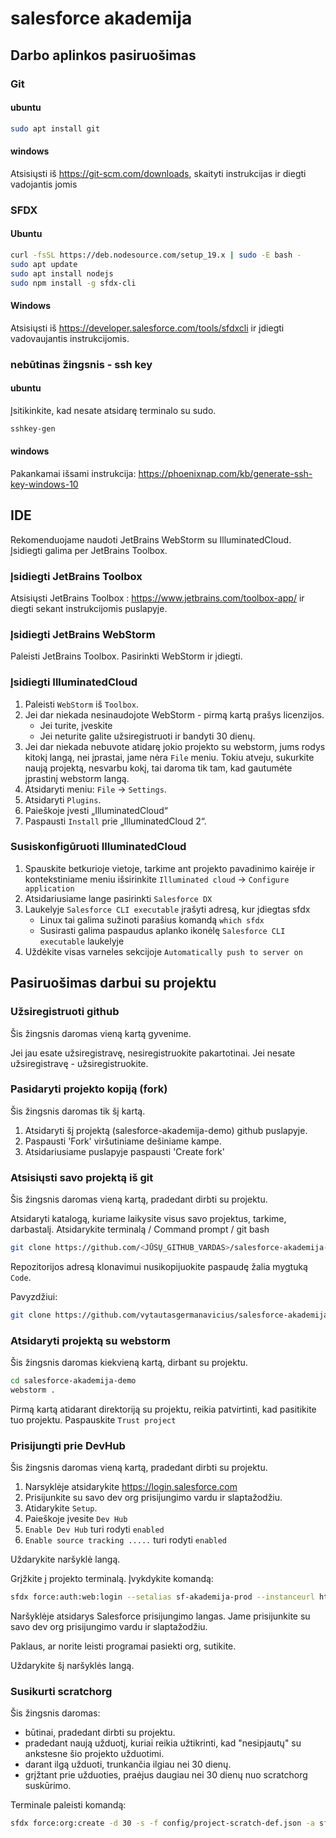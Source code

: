 # salesforce akademija

## Darbo aplinkos pasiruošimas

### Git

#### ubuntu

```bash
sudo apt install git
```

#### windows

Atsisiųsti iš https://git-scm.com/downloads, skaityti instrukcijas ir diegti vadojantis jomis

### SFDX

#### Ubuntu

```bash 
curl -fsSL https://deb.nodesource.com/setup_19.x | sudo -E bash -
sudo apt update
sudo apt install nodejs
sudo npm install -g sfdx-cli
```

#### Windows

Atsisiųsti iš https://developer.salesforce.com/tools/sfdxcli ir įdiegti vadovaujantis instrukcijomis.

### nebūtinas žingsnis - ssh key

#### ubuntu

Įsitikinkite, kad nesate atsidarę terminalo su sudo.

```bash
sshkey-gen 
```

#### windows

Pakankamai išsami instrukcija: https://phoenixnap.com/kb/generate-ssh-key-windows-10

## IDE

Rekomenduojame naudoti JetBrains WebStorm su IlluminatedCloud.
Įsidiegti galima per JetBrains Toolbox.

### Įsidiegti JetBrains Toolbox

Atsisiųsti JetBrains Toolbox :  https://www.jetbrains.com/toolbox-app/ ir diegti sekant instrukcijomis puslapyje.

### Įsidiegti JetBrains WebStorm

Paleisti JetBrains Toolbox.
Pasirinkti WebStorm ir įdiegti.

### Įsidiegti IlluminatedCloud

1. Paleisti `WebStorm` iš `Toolbox`.
1. Jei dar niekada nesinaudojote WebStorm - pirmą kartą prašys licenzijos.
    * Jei turite, įveskite
    * Jei neturite galite užsiregistruoti ir bandyti 30 dienų.
1. Jei dar niekada nebuvote atidarę jokio projekto su webstorm, jums rodys kitokį langą, nei įprastai, jame nėra `File`
   meniu. Tokiu atveju, sukurkite naują projektą, nesvarbu kokį, tai daroma tik tam, kad gautumėte įprastinį webstorm
   langą.
1. Atsidaryti meniu: `File` -> `Settings`.
1. Atsidaryti `Plugins`.
1. Paieškoje įvesti „IlluminatedCloud“
1. Paspausti `Install` prie „IlluminatedCloud 2“.

### Susiskonfigūruoti IlluminatedCloud

1. Spauskite betkurioje vietoje, tarkime ant projekto pavadinimo kairėje ir kontekstiniame meniu išsirinkite 
`Illuminated cloud` -> `Configure application`
1. Atsidariusiame lange pasirinkti `Salesforce DX`
1. Laukelyje `Salesforce CLI executable` įrašyti adresą, kur įdiegtas sfdx
   * Linux tai galima sužinoti parašius komandą `which sfdx`
   * Susirasti galima paspaudus aplanko ikonėlę `Salesforce CLI executable` laukelyje
1. Uždėkite visas varneles sekcijoje `Automatically push to server on` 

## Pasiruošimas darbui su projektu

### Užsiregistruoti github

Šis žingsnis daromas vieną kartą gyvenime.

Jei jau esate užsiregistravę, nesiregistruokite pakartotinai.
Jei nesate užsiregistravę - užsiregistruokite.

### Pasidaryti projekto kopiją (fork)

Šis žingsnis daromas tik šį kartą.

1. Atsidaryti šį projektą (salesforce-akademija-demo) github puslapyje.
1. Paspausti 'Fork' viršutiniame dešiniame kampe.
1. Atsidariusiame puslapyje paspausti 'Create fork'

### Atsisiųsti savo projektą iš git

Šis žingsnis daromas vieną kartą, pradedant dirbti su projektu.

Atsidaryti katalogą, kuriame laikysite visus savo projektus, tarkime, darbastalį.
Atsidarykite terminalą / Command prompt / git bash

```bash
git clone https://github.com/<JŪSŲ_GITHUB_VARDAS>/salesforce-akademija-demo.git
```

Repozitorijos adresą klonavimui nusikopijuokite paspaudę žalia mygtuką `Code`.

Pavyzdžiui:

```bash
git clone https://github.com/vytautasgermanavicius/salesforce-akademija-demo.git
```

### Atsidaryti projektą su webstorm

Šis žingsnis daromas kiekvieną kartą, dirbant su projektu.

```bash
cd salesforce-akademija-demo
webstorm .
```

Pirmą kartą atidarant direktoriją su projektu, reikia patvirtinti, kad pasitikite tuo projektu.
Paspauskite `Trust project`

### Prisijungti prie DevHub

Šis žingsnis daromas vieną kartą, pradedant dirbti su projektu.

1. Narsyklėje atsidarykite https://login.salesforce.com
1. Prisijunkite su savo dev org prisijungimo vardu ir slaptažodžiu.
1. Atidarykite `Setup`.
1. Paieškoje įvesite `Dev Hub`
1. `Enable Dev Hub` turi rodyti `enabled`
1. `Enable source tracking .....` turi rodyti `enabled`

Uždarykite naršyklė langą.

Grįžkite į projekto terminalą. Įvykdykite komandą:

```bash
sfdx force:auth:web:login --setalias sf-akademija-prod --instanceurl https://login.salesforce.com
```

Naršyklėje atsidarys Salesforce prisijungimo langas.
Jame prisijunkite su savo dev org prisijungimo vardu ir slaptažodžiu.

Paklaus, ar norite leisti programai pasiekti org, sutikite.

Uždarykite šį naršyklės langą.

### Susikurti scratchorg

Šis žingsnis daromas:

* būtinai, pradedant dirbti su projektu.
* pradedant naują užduotį, kuriai reikia užtikrinti, kad "nesipjautų" su ankstesne šio projekto užduotimi.
* darant ilgą užduoti, trunkančia ilgiau nei 30 dienų.
* grįžtant prie užduoties, praėjus daugiau nei 30 dienų nuo scratchorg suskūrimo.

Terminale paleisti komandą:

```bash
sfdx force:org:create -d 30 -s -f config/project-scratch-def.json -a sf-akademija-scratch -v sf-akademija-prod
```
